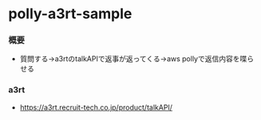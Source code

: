 # polly-a3rt-sample
### 概要
* 質問する→a3rtのtalkAPIで返事が返ってくる→aws pollyで返信内容を喋らせる
### a3rt
* https://a3rt.recruit-tech.co.jp/product/talkAPI/

